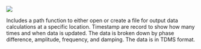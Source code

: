 ﻿
![](https://lh4.googleusercontent.com/ZQjGfqvu73X_gKiJo4tuOlyk0fxWNPq9Aa3AhIuenElY1KydRiDmOPlR2Aq93Lxi3N3hKr3eo2XE9ypnuy7-r-NmYBf5-TaiWcFE8p5-CSpuJ240QoUj40dfnoSjNz37xuJzkeDr)

Includes a path function to either open or create a file for output data calculations at a specific location. Timestamp are record to show how many times and when data is updated. The data is broken down by phase difference, amplitude, frequency, and damping. The data is in TDMS format.

